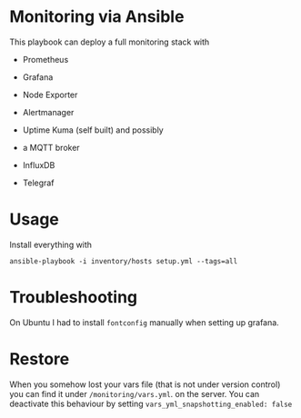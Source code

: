 # Monitoring via Ansible


This playbook can deploy a full monitoring stack with

* Prometheus
* Grafana
* Node Exporter
* Alertmanager
* Uptime Kuma (self built)
and possibly

* a MQTT broker
* InfluxDB
* Telegraf

# Usage

Install everything with

```shell
ansible-playbook -i inventory/hosts setup.yml --tags=all
```


# Troubleshooting

On Ubuntu I had to install `fontconfig` manually when setting up grafana.

# Restore

When you somehow lost your vars file (that is not under version control) you can find it under `/monitoring/vars.yml`. on the server.
You can deactivate this behaviour by setting `vars_yml_snapshotting_enabled: false`